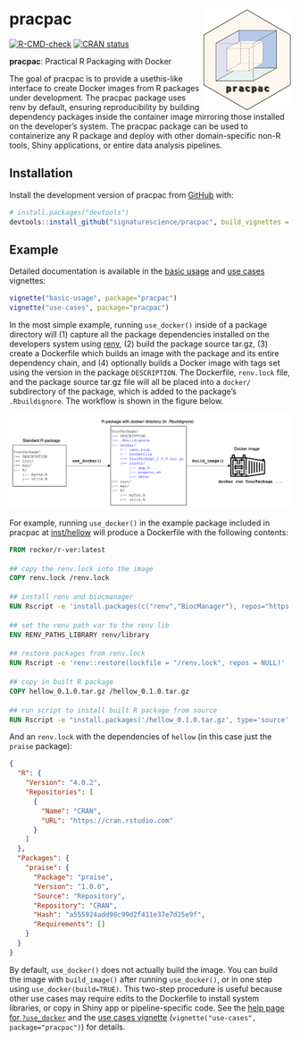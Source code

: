 
<!-- README.md is generated from README.Rmd. Please edit that file -->

# pracpac <a href='https://github.com/signaturescience/pracpac'><img src='man/figures/logo.png' align="right" height="180" /></a>

<!-- badges: start -->

[![R-CMD-check](https://github.com/signaturescience/pracpac/actions/workflows/R-CMD-check.yaml/badge.svg)](https://github.com/signaturescience/pracpac/actions/workflows/R-CMD-check.yaml)
[![CRAN
status](https://www.r-pkg.org/badges/version/pracpac)](https://CRAN.R-project.org/package=pracpac)
<!-- [![arXiv](https://img.shields.io/badge/arXiv-XXXX.YYYYY-b31b1b.svg)](https://arxiv.org/abs/XXXX.YYYYY) -->
<!-- badges: end -->

**pracpac**: Practical R Packaging with Docker

The goal of pracpac is to provide a usethis-like interface to create
Docker images from R packages under development. The pracpac package
uses renv by default, ensuring reproducibility by building dependency
packages inside the container image mirroring those installed on the
developer’s system. The pracpac package can be used to containerize any
R package and deploy with other domain-specific non-R tools, Shiny
applications, or entire data analysis pipelines.

## Installation

<!-- Install from CRAN with: -->

Install the development version of pracpac from
[GitHub](https://github.com/signaturescience/pracpac) with:

``` r
# install.packages("devtools")
devtools::install_github("signaturescience/pracpac", build_vignettes = TRUE)
```

## Example

Detailed documentation is available in the [basic
usage](https://signaturescience.github.io/pracpac/articles/basic-usage.html)
and [use
cases](https://signaturescience.github.io/pracpac/articles/basic-usage.html)
vignettes:

``` r
vignette("basic-usage", package="pracpac")
vignette("use-cases", package="pracpac")
```

In the most simple example, running `use_docker()` inside of a package
directory will (1) capture all the package dependencies installed on the
developers system using [renv](https://rstudio.github.io), (2) build the
package source tar.gz, (3) create a Dockerfile which builds an image
with the package and its entire dependency chain, and (4) optionally
builds a Docker image with tags set using the version in the package
`DESCRIPTION`. The Dockerfile, `renv.lock` file, and the package source
tar.gz file will all be placed into a `docker/` subdirectory of the
package, which is added to the package’s `.Rbuildignore`. The workflow
is shown in the figure below.

![Pracpac workflow](man/figures/pracpac-workflow.png)

For example, running `use_docker()` in the example package included in
pracpac at
[inst/hellow](https://github.com/signaturescience/pracpac/tree/dev/inst/hellow)
will produce a Dockerfile with the following contents:

``` dockerfile
FROM rocker/r-ver:latest

## copy the renv.lock into the image
COPY renv.lock /renv.lock

## install renv and biocmanager
RUN Rscript -e 'install.packages(c("renv","BiocManager"), repos="https://cloud.r-project.org")'

## set the renv path var to the renv lib
ENV RENV_PATHS_LIBRARY renv/library

## restore packages from renv.lock
RUN Rscript -e 'renv::restore(lockfile = "/renv.lock", repos = NULL)'

## copy in built R package
COPY hellow_0.1.0.tar.gz /hellow_0.1.0.tar.gz

## run script to install built R package from source
RUN Rscript -e "install.packages('/hellow_0.1.0.tar.gz', type='source', repos=NULL)"
```

And an `renv.lock` with the dependencies of `hellow` (in this case just
the `praise` package):

``` json
{
  "R": {
    "Version": "4.0.2",
    "Repositories": [
      {
        "Name": "CRAN",
        "URL": "https://cran.rstudio.com"
      }
    ]
  },
  "Packages": {
    "praise": {
      "Package": "praise",
      "Version": "1.0.0",
      "Source": "Repository",
      "Repository": "CRAN",
      "Hash": "a555924add98c99d2f411e37e7d25e9f",
      "Requirements": []
    }
  }
}
```

By default, `use_docker()` does not actually build the image. You can
build the image with `build_image()` after running `use_docker()`, or in
one step using `use_docker(build=TRUE)`. This two-step procedure is
useful because other use cases may require edits to the Dockerfile to
install system libraries, or copy in Shiny app or pipeline-specific
code. See the [help page for
`?use_docker`](https://signaturescience.github.io/pracpac/reference/use_docker.html)
and the [use cases
vignette](https://signaturescience.github.io/pracpac/articles/basic-usage.html)
(`vignette("use-cases", package="pracpac")`) for details.
